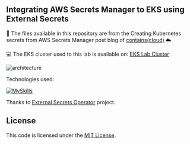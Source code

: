 ## Integrating AWS Secrets Manager to EKS using External Secrets

:page_facing_up: The files available in this repository are from the Creating Kubernetes secrets from AWS Secrets Manager post blog of [contains(cloud)](https://containscloud.com) ☁️

:computer: The EKS cluster used to this lab is available on: [EKS Lab Cluster](https://github.com/diego7marques/eks-lab-cluster)

![architecture](https://containscloud.com/wp-content/uploads/2024/03/external-secrets.drawio-3.png)

Technologies used:

[![MySkills](https://skillicons.dev/icons?i=aws,kubernetes,terraform)](#)

Thanks to [External Secrets Operator](https://external-secrets.io/v0.9.13/) project.

## License

This code is licensed under the [MIT License](LICENSE).
